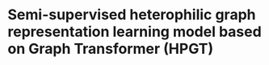 # Semi-supervised heterophilic graph representation learning model based on Graph Transformer (HPGT)
